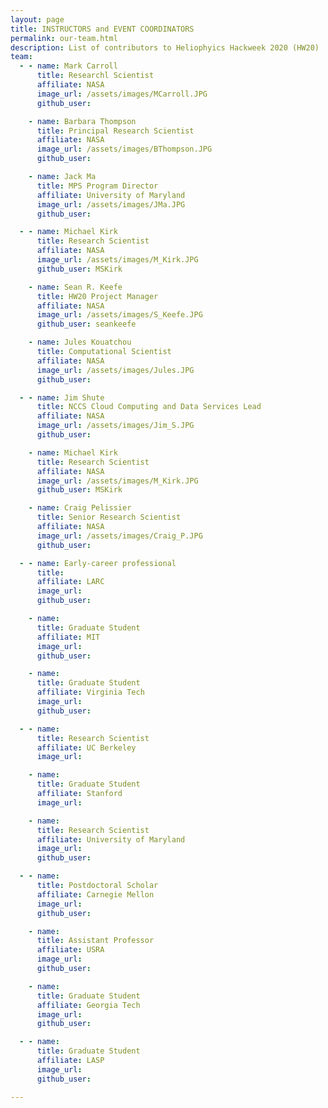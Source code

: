 ```yaml
---
layout: page
title: INSTRUCTORS and EVENT COORDINATORS
permalink: our-team.html
description: List of contributors to Heliophyics Hackweek 2020 (HW20)
team:
  - - name: Mark Carroll
      title: Researchl Scientist
      affiliate: NASA
      image_url: /assets/images/MCarroll.JPG
      github_user: 

    - name: Barbara Thompson
      title: Principal Research Scientist
      affiliate: NASA
      image_url: /assets/images/BThompson.JPG
      github_user: 

    - name: Jack Ma
      title: MPS Program Director
      affiliate: University of Maryland
      image_url: /assets/images/JMa.JPG
      github_user: 

  - - name: Michael Kirk
      title: Research Scientist
      affiliate: NASA
      image_url: /assets/images/M_Kirk.JPG
      github_user: MSKirk

    - name: Sean R. Keefe
      title: HW20 Project Manager
      affiliate: NASA
      image_url: /assets/images/S_Keefe.JPG
      github_user: seankeefe

    - name: Jules Kouatchou
      title: Computational Scientist
      affiliate: NASA
      image_url: /assets/images/Jules.JPG
      github_user: 

  - - name: Jim Shute 
      title: NCCS Cloud Computing and Data Services Lead 
      affiliate: NASA
      image_url: /assets/images/Jim_S.JPG
      github_user: 

    - name: Michael Kirk
      title: Research Scientist
      affiliate: NASA
      image_url: /assets/images/M_Kirk.JPG
      github_user: MSKirk

    - name: Craig Pelissier
      title: Senior Research Scientist
      affiliate: NASA
      image_url: /assets/images/Craig_P.JPG 
      github_user: 

  - - name: Early-career professional
      title: 
      affiliate: LARC
      image_url: 
      github_user: 

    - name: 
      title: Graduate Student 
      affiliate: MIT
      image_url: 
      github_user: 

    - name: 
      title: Graduate Student 
      affiliate: Virginia Tech
      image_url: 
      github_user: 

  - - name: 
      title: Research Scientist 
      affiliate: UC Berkeley  
      image_url: 

    - name: 
      title: Graduate Student 
      affiliate: Stanford 
      image_url: 

    - name:  
      title: Research Scientist 
      affiliate: University of Maryland 
      image_url: 
      github_user: 

  - - name: 
      title: Postdoctoral Scholar
      affiliate: Carnegie Mellon
      image_url:
      github_user: 

    - name: 
      title: Assistant Professor
      affiliate: USRA 
      image_url: 
      github_user:

    - name: 
      title: Graduate Student
      affiliate: Georgia Tech
      image_url: 
      github_user: 

  - - name: 
      title: Graduate Student
      affiliate: LASP
      image_url: 
      github_user: 

---
```

